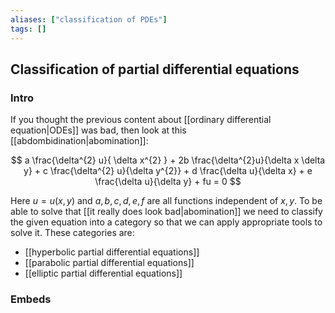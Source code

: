 ```yaml
---
aliases: ["classification of PDEs"]
tags: []
---
```


## Classification of partial differential equations
### Intro
If you thought the previous content about [[ordinary differential equation|ODEs]] was bad, then look at this [[abdombidination|abomination]]:

$$ a \frac{\delta^{2} u}{ \delta x^{2} } + 2b \frac{\delta^{2}u}{\delta x \delta y} + c \frac{\delta^{2} u}{\delta y^{2}} + d \frac{\delta u}{\delta x} + e \frac{\delta u}{\delta y} + fu = 0 $$

Here $u=u(x,y)$ and $a,b,c,d,e,f$ are all functions independent of $x,y$. To be able to solve that [[it really does look bad|abomination]] we need to classify the given equation into a category so that we can apply appropriate tools to solve it. These categories are:
- [[hyperbolic partial differential equations]]
- [[parabolic partial differential equations]]
- [[elliptic partial differential equations]]

### Embeds